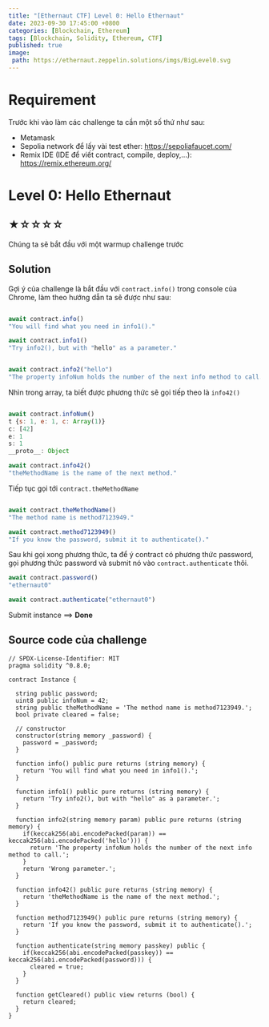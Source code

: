 ```yaml
---
title: "[Ethernaut CTF] Level 0: Hello Ethernaut"
date: 2023-09-30 17:45:00 +0800
categories: [Blockchain, Ethereum]
tags: [Blockchain, Solidity, Ethereum, CTF]
published: true
image:
 path: https://ethernaut.zeppelin.solutions/imgs/BigLevel0.svg
---
```

# Requirement



Trước khi vào làm các challenge ta cần một số thứ như sau:
- Metamask
- Sepolia network để lấy vài test ether: https://sepoliafaucet.com/
- Remix IDE (IDE để viết contract, compile, deploy,...): https://remix.ethereum.org/

# Level 0: Hello Ethernaut 
## ★☆☆☆☆
Chúng ta sẽ bắt đầu với một warmup challenge trước
## Solution

Gợi ý của challenge là bắt đầu với ```contract.info()``` trong console của Chrome, làm theo hướng dẫn ta sẽ được như sau:

```javascript

await contract.info()
"You will find what you need in info1()."

```
```javascript
await contract.info1()
"Try info2(), but with "hello" as a parameter."
```
```javascript

await contract.info2("hello")
"The property infoNum holds the number of the next info method to call."
```
Nhìn trong array, ta biết được phương thức sẽ gọi tiếp theo là ``info42()``
```javascript

await contract.infoNum()
t {s: 1, e: 1, c: Array(1)}
c: [42]
e: 1
s: 1
__proto__: Object
```

```javascript
await contract.info42()
"theMethodName is the name of the next method."
```
Tiếp tục gọi tới ```contract.theMethodName```
```javascript

await contract.theMethodName()
"The method name is method7123949."
```


```javascript
await contract.method7123949()
"If you know the password, submit it to authenticate()."
```

Sau khi gọi xong phương thức, ta để ý contract có phương thức password, gọi phương thức password và submit nó vào ```contract.authenticate``` thôi.

```javascript
await contract.password()
"ethernaut0"
```
```javascript
await contract.authenticate("ethernaut0")
```
Submit instance ==> **Done**

## Source code của challenge
```solidity
// SPDX-License-Identifier: MIT
pragma solidity ^0.8.0;

contract Instance {

  string public password;
  uint8 public infoNum = 42;
  string public theMethodName = 'The method name is method7123949.';
  bool private cleared = false;

  // constructor
  constructor(string memory _password) {
    password = _password;
  }

  function info() public pure returns (string memory) {
    return 'You will find what you need in info1().';
  }

  function info1() public pure returns (string memory) {
    return 'Try info2(), but with "hello" as a parameter.';
  }

  function info2(string memory param) public pure returns (string memory) {
    if(keccak256(abi.encodePacked(param)) == keccak256(abi.encodePacked('hello'))) {
      return 'The property infoNum holds the number of the next info method to call.';
    }
    return 'Wrong parameter.';
  }

  function info42() public pure returns (string memory) {
    return 'theMethodName is the name of the next method.';
  }

  function method7123949() public pure returns (string memory) {
    return 'If you know the password, submit it to authenticate().';
  }

  function authenticate(string memory passkey) public {
    if(keccak256(abi.encodePacked(passkey)) == keccak256(abi.encodePacked(password))) {
      cleared = true;
    }
  }

  function getCleared() public view returns (bool) {
    return cleared;
  }
}
```


